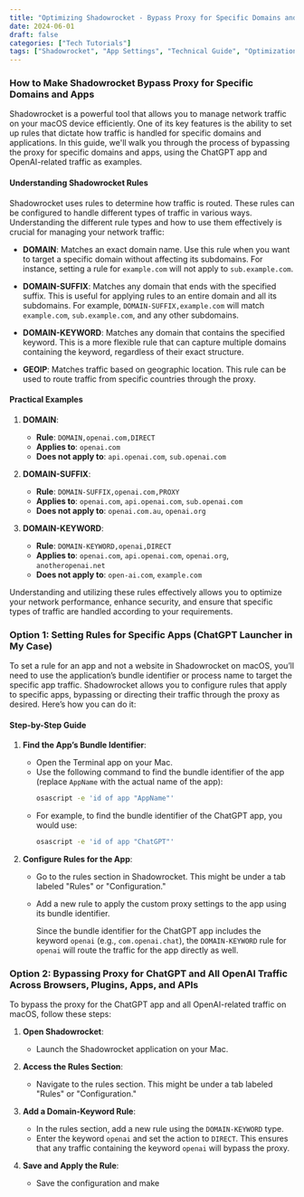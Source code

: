 ```yaml
---
title: "Optimizing Shadowrocket - Bypass Proxy for Specific Domains and Apps"
date: 2024-06-01
draft: false
categories: ["Tech Tutorials"]
tags: ["Shadowrocket", "App Settings", "Technical Guide", "Optimization"]
---
```

### How to Make Shadowrocket Bypass Proxy for Specific Domains and Apps

Shadowrocket is a powerful tool that allows you to manage network traffic on your macOS device efficiently. One of its key features is the ability to set up rules that dictate how traffic is handled for specific domains and applications. In this guide, we'll walk you through the process of bypassing the proxy for specific domains and apps, using the ChatGPT app and OpenAI-related traffic as examples.

#### Understanding Shadowrocket Rules

Shadowrocket uses rules to determine how traffic is routed. These rules can be configured to handle different types of traffic in various ways. Understanding the different rule types and how to use them effectively is crucial for managing your network traffic:

- **DOMAIN**: Matches an exact domain name. Use this rule when you want to target a specific domain without affecting its subdomains. For instance, setting a rule for `example.com` will not apply to `sub.example.com`.

- **DOMAIN-SUFFIX**: Matches any domain that ends with the specified suffix. This is useful for applying rules to an entire domain and all its subdomains. For example, `DOMAIN-SUFFIX,example.com` will match `example.com`, `sub.example.com`, and any other subdomains.

- **DOMAIN-KEYWORD**: Matches any domain that contains the specified keyword. This is a more flexible rule that can capture multiple domains containing the keyword, regardless of their exact structure.

- **GEOIP**: Matches traffic based on geographic location. This rule can be used to route traffic from specific countries through the proxy.

#### Practical Examples

1. **DOMAIN**:
   - **Rule**: `DOMAIN,openai.com,DIRECT`
   - **Applies to**: `openai.com`
   - **Does not apply to**: `api.openai.com`, `sub.openai.com`

2. **DOMAIN-SUFFIX**:
   - **Rule**: `DOMAIN-SUFFIX,openai.com,PROXY`
   - **Applies to**: `openai.com`, `api.openai.com`, `sub.openai.com`
   - **Does not apply to**: `openai.com.au`, `openai.org`

3. **DOMAIN-KEYWORD**:
   - **Rule**: `DOMAIN-KEYWORD,openai,DIRECT`
   - **Applies to**: `openai.com`, `api.openai.com`, `openai.org`, `anotheropenai.net`
   - **Does not apply to**: `open-ai.com`, `example.com`

Understanding and utilizing these rules effectively allows you to optimize your network performance, enhance security, and ensure that specific types of traffic are handled according to your requirements.

### Option 1: Setting Rules for Specific Apps (ChatGPT Launcher in My Case)

To set a rule for an app and not a website in Shadowrocket on macOS, you’ll need to use the application’s bundle identifier or process name to target the specific app traffic. Shadowrocket allows you to configure rules that apply to specific apps, bypassing or directing their traffic through the proxy as desired. Here’s how you can do it:

#### Step-by-Step Guide

1. **Find the App’s Bundle Identifier**:
   - Open the Terminal app on your Mac.
   - Use the following command to find the bundle identifier of the app (replace `AppName` with the actual name of the app):
     ```sh
     osascript -e 'id of app "AppName"'
     ```
   - For example, to find the bundle identifier of the ChatGPT app, you would use:
     ```sh
     osascript -e 'id of app "ChatGPT"'
     ```

2. **Configure Rules for the App**:
   - Go to the rules section in Shadowrocket. This might be under a tab labeled "Rules" or "Configuration."
   - Add a new rule to apply the custom proxy settings to the app using its bundle identifier.

     Since the bundle identifier for the ChatGPT app includes the keyword `openai` (e.g., `com.openai.chat`), the `DOMAIN-KEYWORD` rule for `openai` will route the traffic for the app directly as well.

### Option 2: Bypassing Proxy for ChatGPT and All OpenAI Traffic Across Browsers, Plugins, Apps, and APIs

To bypass the proxy for the ChatGPT app and all OpenAI-related traffic on macOS, follow these steps:

1. **Open Shadowrocket**:
   - Launch the Shadowrocket application on your Mac.

2. **Access the Rules Section**:
   - Navigate to the rules section. This might be under a tab labeled "Rules" or "Configuration."

3. **Add a Domain-Keyword Rule**:
   - In the rules section, add a new rule using the `DOMAIN-KEYWORD` type.
   - Enter the keyword `openai` and set the action to `DIRECT`. This ensures that any traffic containing the keyword `openai` will bypass the proxy.

4. **Save and Apply the Rule**:
   - Save the configuration and make